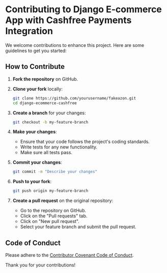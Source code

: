 # Contributing to Django E-commerce App with Cashfree Payments Integration

We welcome contributions to enhance this project. Here are some guidelines to get you started:

## How to Contribute

1. **Fork the repository** on GitHub.

2. **Clone your fork** locally:

   ```sh
   git clone https://github.com/yourusername/fakeazon.git
   cd django-ecommerce-cashfree
   ```

3. **Create a branch** for your changes:

   ```sh
   git checkout -b my-feature-branch
   ```

4. **Make your changes**:

   - Ensure that your code follows the project's coding standards.
   - Write tests for any new functionality.
   - Make sure all tests pass.

5. **Commit your changes**:

   ```sh
   git commit -m "Describe your changes"
   ```

6. **Push to your fork**:

   ```sh
   git push origin my-feature-branch
   ```

7. **Create a pull request** on the original repository:

   - Go to the repository on GitHub.
   - Click on the "Pull requests" tab.
   - Click on "New pull request".
   - Select your feature branch and submit the pull request.

## Code of Conduct

Please adhere to the [Contributor Covenant Code of Conduct](https://www.contributor-covenant.org/version/2/0/code_of_conduct/).

Thank you for your contributions!
